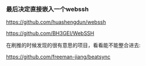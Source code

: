 ### 最后决定直接嵌入一个webssh

https://github.com/huashengdun/webssh

https://github.com/BH3GEI/WebSSH

在刷推的时候发现的很有意思的项目，看看能不能整合进去:

https://github.com/freeman-jiang/beatsync
